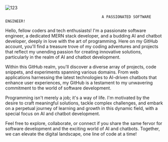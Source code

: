 ![123](https://github.com/VinessaDeveloper/Introduction/assets/153737599/38f0b695-13c7-497e-8937-bcba9ba17b5b)

                                               A PASSIONATED SOFTWARE ENGINEER!


Hello, fellow coders and tech enthusiasts! I'm a passionate software engineer, a dedicated MERN stack developer, and a budding AI and chatbot developer, deeply in love with the art of programming. Here on my GitHub account, you'll find a treasure trove of my coding adventures and projects that reflect my unending passion for creating innovative solutions, particularly in the realm of AI and chatbot development.

Within this GitHub realm, you'll discover a diverse array of projects, code snippets, and experiments spanning various domains. From web applications harnessing the latest technologies to AI-driven chatbots that enhance user experiences, my GitHub is a testament to my unwavering commitment to the world of software development.

Programming isn't merely a job; it's a way of life. I'm motivated by the desire to craft meaningful solutions, tackle complex challenges, and embark on a perpetual journey of learning and growth in this dynamic field, with a special focus on AI and chatbot development.

Feel free to explore, collaborate, or connect if you share the same fervor for software development and the exciting world of AI and chatbots. Together, we can elevate the digital landscape, one line of code at a time!
